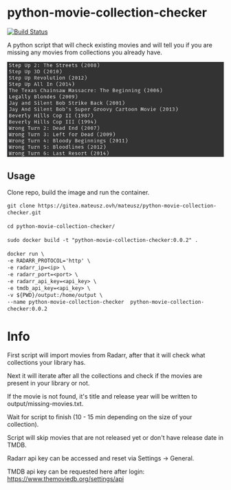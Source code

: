 # python-movie-collection-checker


[![Build Status](https://drone.mateusz.ovh/api/badges/mateusz/python-movie-collection-checker/status.svg)](https://drone.mateusz.ovh/mateusz/python-movie-collection-checker)


A python script that will check existing movies and will tell you if you are missing any movies from collections you already have.

![Screenshot](images/screenshot.png)


## Usage
Clone repo, build the image and run the container.

```
git clone https://gitea.mateusz.ovh/mateusz/python-movie-collection-checker.git

cd python-movie-collection-checker/

sudo docker build -t "python-movie-collection-checker:0.0.2" .

docker run \
-e RADARR_PROTOCOL='http' \
-e radarr_ip=<ip> \
-e radarr_port=<port> \
-e radarr_api_key=<api_key> \
-e tmdb_api_key=<api_key> \
-v ${PWD}/output:/home/output \
--name python-movie-collection-checker  python-movie-collection-checker:0.0.2

```


# Info
First script will import movies from Radarr, after that it will check what collections your library has.

Next it will iterate after all the collections and check if the movies are present in your library or not.

If the movie is not found, it's title and release year will be written to output/missing-movies.txt.

Wait for script to finish (10 - 15 min depending on the size of your collection).

Script will skip movies that are not released yet or don't have release date in TMDB.

Radarr api key can be accessed and reset via Settings -> General.

TMDB api key can be requested here after login: https://www.themoviedb.org/settings/api
